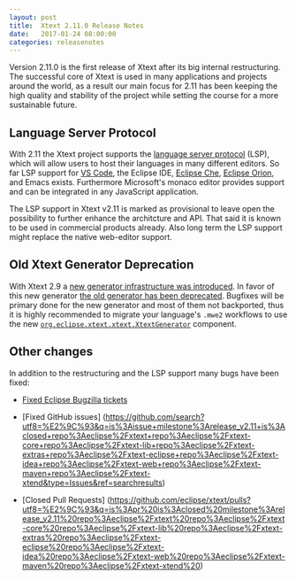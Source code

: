 ```yaml
---
layout: post
title:  Xtext 2.11.0 Release Notes
date:   2017-01-24 08:00:00
categories: releasenotes
---
```


Version 2.11.0 is the first release of Xtext after its big internal restructuring.
The successful core of Xtext is used in many applications and projects around the world, as a result our main focus for 2.11 has been
keeping the high quality and stability of the project while setting the course for a more sustainable future.

## Language Server Protocol

With 2.11 the Xtext project supports the [language server protocol](https://github.com/Microsoft/language-server-protocol) (LSP), which will allow users to host their languages in many different editors.
So far LSP support for [VS Code](https://code.visualstudio.com/), the Eclipse IDE, [Eclipse Che](https://www.eclipse.org/che/), [Eclipse Orion](https://orionhub.org), and Emacs exists. Furthermore Microsoft's monaco editor provides support
and can be integrated in any JavaScript application.

The LSP support in Xtext v2.11 is marked as provisional to leave open the possibility to further enhance the architcture and API. That said it is known to be used in
commercial products already. Also long term the LSP support might replace the native web-editor support.

## Old Xtext Generator Deprecation

With Xtext 2.9 a [new generator infrastructure was introduced](https://eclipse.org/Xtext/releasenotes.html#/releasenotes/2015/11/16/version-2-9-0). In favor of this new generator [the old generator has been deprecated](https://github.com/eclipse/xtext-core/issues/58). Bugfixes will be primary done for the new generator and most of them not backported, thus it is highly recommended to migrate your language's `.mwe2` workflows to use the new [`org.eclipse.xtext.xtext.XtextGenerator`](https://github.com/eclipse/xtext-core/blob/master/org.eclipse.xtext.xtext.generator/src/org/eclipse/xtext/xtext/generator/XtextGenerator.xtend) component.


## Other changes

In addition to the restructuring and the LSP support many bugs have been fixed:

- [Fixed Eclipse Bugzilla tickets](https://bugs.eclipse.org/bugs/buglist.cgi?bug_status=RESOLVED&bug_status=VERIFIED&bug_status=CLOSED&chfield=resolution&chfieldfrom=2016-06-22&chfieldto=2017-01-24&classification=Modeling&classification=Tools&columnlist=product%2Ccomponent%2Cassigned_to%2Cbug_status%2Cresolution%2Cshort_desc%2Cchangeddate%2Ckeywords&f0=OP&f1=OP&f3=CP&f4=CP&known_name=Xtext%202.11&list_id=15601548&product=TMF&product=Xtend&query_based_on=Xtext%202.11&query_format=advanced&resolution=FIXED)

- [Fixed GitHub issues] (https://github.com/search?utf8=%E2%9C%93&q=is%3Aissue+milestone%3Arelease_v2.11+is%3Aclosed+repo%3Aeclipse%2Fxtext+repo%3Aeclipse%2Fxtext-core+repo%3Aeclipse%2Fxtext-lib+repo%3Aeclipse%2Fxtext-extras+repo%3Aeclipse%2Fxtext-eclipse+repo%3Aeclipse%2Fxtext-idea+repo%3Aeclipse%2Fxtext-web+repo%3Aeclipse%2Fxtext-maven+repo%3Aeclipse%2Fxtext-xtend&type=Issues&ref=searchresults)

- [Closed Pull Requests] (https://github.com/eclipse/xtext/pulls?utf8=%E2%9C%93&q=is%3Apr%20is%3Aclosed%20milestone%3Arelease_v2.11%20repo%3Aeclipse%2Fxtext%20repo%3Aeclipse%2Fxtext-core%20repo%3Aeclipse%2Fxtext-lib%20repo%3Aeclipse%2Fxtext-extras%20repo%3Aeclipse%2Fxtext-eclipse%20repo%3Aeclipse%2Fxtext-idea%20repo%3Aeclipse%2Fxtext-web%20repo%3Aeclipse%2Fxtext-maven%20repo%3Aeclipse%2Fxtext-xtend%20)


